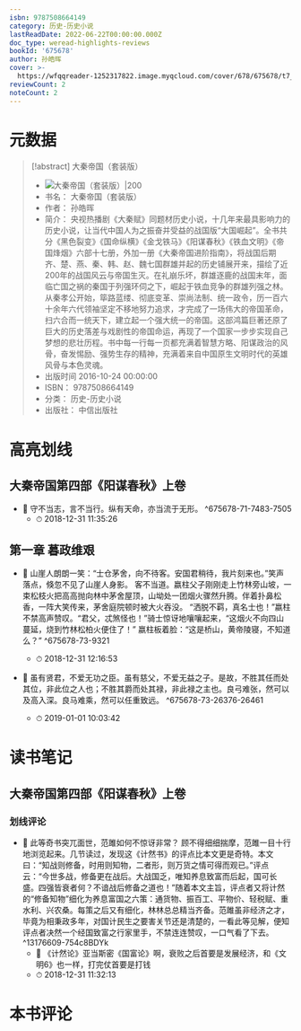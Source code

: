```yaml
---
isbn: 9787508664149
category: 历史-历史小说
lastReadDate: 2022-06-22T00:00:00.000Z
doc_type: weread-highlights-reviews
bookId: '675678'
author: 孙皓晖
cover: >-
  https://wfqqreader-1252317822.image.myqcloud.com/cover/678/675678/t7_675678.jpg
reviewCount: 2
noteCount: 2
---
```

# 元数据
> [!abstract] 大秦帝国（套装版）
> - ![ 大秦帝国（套装版）|200](https://wfqqreader-1252317822.image.myqcloud.com/cover/678/675678/t7_675678.jpg)
> - 书名： 大秦帝国（套装版）
> - 作者： 孙皓晖
> - 简介： 央视热播剧《大秦赋》同题材历史小说，十几年来最具影响力的历史小说，让当代中国人为之振奋并受益的战国版“大国崛起”。全书共分《黑色裂变》《国命纵横》《金戈铁马》《阳谋春秋》《铁血文明》《帝国烽烟》六部十七册，外加一册《大秦帝国进阶指南》，将战国后期齐、楚、燕、秦、韩、赵、魏七国群雄并起的历史铺展开来，描绘了近200年的战国风云与帝国生灭。在礼崩乐坏，群雄逐鹿的战国末年，面临亡国之祸的秦国于列强环伺之下，崛起于铁血竞争的群雄列强之林。从秦孝公开始，筚路蓝缕、彻底变革、崇尚法制、统一政令，历一百六十余年六代领袖坚定不移地努力追求，才完成了一场伟大的帝国革命，扫六合而一统天下，建立起一个强大统一的帝国。这部鸿篇巨著还原了巨大的历史落差与戏剧性的帝国命运，再现了一个国家一步步实现自己梦想的悲壮历程。书中每一行每一页都充满着智慧方略、阳谋政治的风骨，奋发惕励、强势生存的精神，充满着来自中国原生文明时代的英雄风骨与本色灵魂。
> - 出版时间 2016-10-24 00:00:00
> - ISBN： 9787508664149
> - 分类： 历史-历史小说
> - 出版社： 中信出版社

# 高亮划线

## 大秦帝国第四部《阳谋春秋》上卷


- 📌 守不当志，言不当行。纵有天命，亦当流于无形。 ^675678-71-7483-7505
    - ⏱ 2018-12-31 11:35:26 
## 第一章 暮政维艰


- 📌 山崖人朗朗一笑：“士仓茅舍，向不待客。安国君稍待，我片刻来也。”笑声落点，倏忽不见了山崖人身影。
客不当道。嬴柱父子刚刚走上竹林旁山坡，一束松枝火把高高抛向林中茅舍屋顶，山坳处一团烟火骤然升腾。伴着扑鼻松香，一阵大笑传来，茅舍庭院顿时被大火吞没。
“洒脱不羁，真名士也！”嬴柱不禁高声赞叹。“君父，忒煞怪也！”骑士惊讶地嚷嚷起来，“这烟火不向四山蔓延，烧到竹林松柏火便住了！”
嬴柱板着脸：“这是桥山，黄帝陵寝，不知道么？” ^675678-73-9321
    - ⏱ 2018-12-31 12:16:53 

- 📌 虽有贤君，不爱无功之臣。虽有慈父，不爱无益之子。是故，不胜其任而处其位，非此位之人也；不胜其爵而处其禄，非此禄之主也。良弓难张，然可以及高入深。良马难乘，然可以任重致远。 ^675678-73-26376-26461
    - ⏱ 2019-01-01 10:03:42 
# 读书笔记

## 大秦帝国第四部《阳谋春秋》上卷

### 划线评论
- 📌 此等奇书突兀面世，范雎如何不惊讶非常？
顾不得细细揣摩，范雎一目十行地浏览起来。几节读过，发现这《计然书》的评点比本文更是奇特。本文曰：“知战则修备，时用则知物，二者形，则万货之情可得而观已。”评点云：“今世多战，修备更在战后。大战国乏，唯知养息致富而后起，国可长盛。四强皆衰者何？不谙战后修备之道也！”随着本文主旨，评点者又将计然的“修备知物”细化为养息富国之六策：通货物、振百工、平物价、轻税赋、重水利、兴农桑。每策之后又有细化，林林总总精当齐备。范雎虽非经济之才，毕竟为相秉政多年，对国计民生之要害关节还是清楚的，一看此等见解，便知评点者决然一个经国致富之行家里手，不禁连连赞叹，一口气看了下去。  ^13176609-754c8BDYk
    - 💭 《计然论》亚当斯密《国富论》啊，衰败之后首要是发展经济，和《文明6》也一样，打完仗首要是打钱
    - ⏱ 2018-12-31 11:32:13
   
# 本书评论
